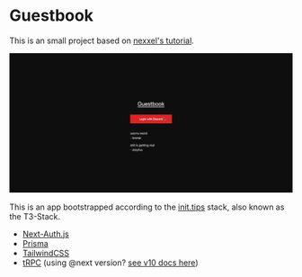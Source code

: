 # Guestbook
This is an small project based on [nexxel's tutorial](https://dev.to/nexxeln/build-a-full-stack-app-with-create-t3-app-5e1e). 

![play](https://github.com/dreyfus92/guest-book/blob/main/public/guestbook.gif)

This is an app bootstrapped according to the [init.tips](https://init.tips) stack, also known as the T3-Stack.

- [Next-Auth.js](https://next-auth.js.org)
- [Prisma](https://prisma.io)
- [TailwindCSS](https://tailwindcss.com)
- [tRPC](https://trpc.io) (using @next version? [see v10 docs here](https://trpc.io/docs/v10/))

